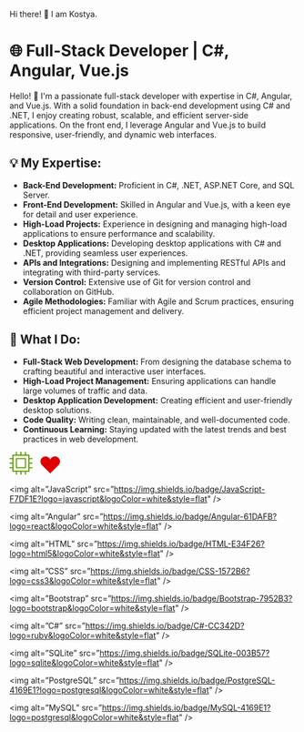 Hi there! 👋 I am Kostya.
# 🌐 Full-Stack Developer | C#, Angular, Vue.js

Hello! 👋 I'm a passionate full-stack developer with expertise in C#, Angular, and Vue.js. With a solid foundation in back-end development using C# and .NET, I enjoy creating robust, scalable, and efficient server-side applications. On the front end, I leverage Angular and Vue.js to build responsive, user-friendly, and dynamic web interfaces.

## 💡 My Expertise:
- **Back-End Development:** Proficient in C#, .NET, ASP.NET Core, and SQL Server.
- **Front-End Development:** Skilled in Angular and Vue.js, with a keen eye for detail and user experience.
- **High-Load Projects:** Experience in designing and managing high-load applications to ensure performance and scalability.
- **Desktop Applications:** Developing desktop applications with C# and .NET, providing seamless user experiences.
- **APIs and Integrations:** Designing and implementing RESTful APIs and integrating with third-party services.
- **Version Control:** Extensive use of Git for version control and collaboration on GitHub.
- **Agile Methodologies:** Familiar with Agile and Scrum practices, ensuring efficient project management and delivery.

## 🚀 What I Do:
- **Full-Stack Web Development:** From designing the database schema to crafting beautiful and interactive user interfaces.
- **High-Load Project Management:** Ensuring applications can handle large volumes of traffic and data.
- **Desktop Application Development:** Creating efficient and user-friendly desktop solutions.
- **Code Quality:** Writing clean, maintainable, and well-documented code.
- **Continuous Learning:** Staying updated with the latest trends and best practices in web development.

<a href='https://docs.github.com/en/developers'><img src='https://raw.githubusercontent.com/acervenky/animated-github-badges/master/assets/devbadge.gif' width='40' height='40'></a> <a href='https://docs.github.com/en/github/supporting-the-open-source-community-with-github-sponsors'><img src='https://raw.githubusercontent.com/acervenky/animated-github-badges/master/assets/sponsorbadge.gif' width='35' height='35'></a> 

<a> <img alt=”JavaScript” src=”https://img.shields.io/badge/JavaScript-F7DF1E?logo=javascript&logoColor=white&style=flat" /> </a>

<img alt=”Angular” src=”https://img.shields.io/badge/Angular-61DAFB?logo=react&logoColor=white&style=flat" />

<img alt=”HTML” src=”https://img.shields.io/badge/HTML-E34F26?logo=html5&logoColor=white&style=flat" />

<img alt=”CSS” src=”https://img.shields.io/badge/CSS-1572B6?logo=css3&logoColor=white&style=flat" />

<img alt=”Bootstrap” src=”https://img.shields.io/badge/Bootstrap-7952B3?logo=bootstrap&logoColor=white&style=flat" />

<img alt=”C#” src=”https://img.shields.io/badge/C#-CC342D?logo=ruby&logoColor=white&style=flat" />

<img alt=”SQLite” src=”https://img.shields.io/badge/SQLite-003B57?logo=sqlite&logoColor=white&style=flat" />

<img alt=”PostgreSQL” src=”https://img.shields.io/badge/PostgreSQL-4169E1?logo=postgresql&logoColor=white&style=flat" />

<img alt=”MySQL” src=”https://img.shields.io/badge/MySQL-4169E1?logo=postgresql&logoColor=white&style=flat" />
